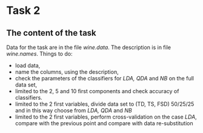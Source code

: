 # Task 2
## The content of the task
Data for the task are in the file _wine.data_. The description is in file _wine.names_.
Things to do:
* load data,
* name the columns, using the description,
* check the parameters of the classifiers for _LDA, QDA_ and _NB_ on the full data set,
* limited to the 2, 5 and 10 first components and check accuracy of classifiers.
* limited to the 2 first variables, divide data set to (TD, TS, FSD) 50/25/25 and in this way choose from  _LDA, QDA_ and _NB_
* limited to the 2 first variables, perform cross-validation on the case _LDA_, compare with the previous point and compare with data re-substitution

